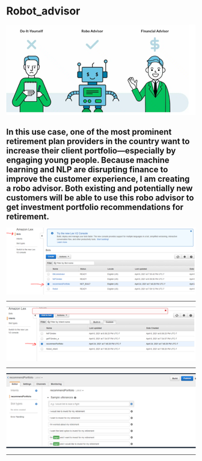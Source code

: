 # Robot_advisor

![](snapshots/robo.PNG)

In this use case, one of the most prominent retirement plan providers in the country want to increase their client portfolio—especially by engaging young people. Because machine learning and NLP are disrupting finance to improve the customer experience, I am creating a robo advisor. Both existing and potentially new customers will be able to use this robo advisor to get investment portfolio recommendations for retirement.
-----------------------------------------------------------------------------------------------------------------------------------------------------------------------------

![](snapshots/bot.PNG)

-----------------------------------------------------------------------------------------------------------------------------------------------------------------------------

![](snapshots/intent.PNG)

-----------------------------------------------------------------------------------------------------------------------------------------------------------------------------

![](snapshots/sample_utterances.PNG)

-----------------------------------------------------------------------------------------------------------------------------------------------------------------------------
